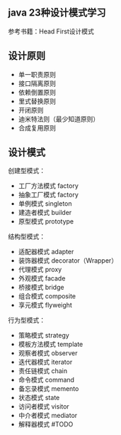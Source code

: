 ## java 23种设计模式学习
参考书籍：Head First设计模式

## 设计原则
- 单一职责原则
- 接口隔离原则
- 依赖倒置原则
- 里式替换原则
- 开闭原则
- 迪米特法则（最少知道原则）
- 合成复用原则

## 设计模式
创建型模式：
- 工厂方法模式 factory
- 抽象工厂模式 factory
- 单例模式 singleton
- 建造者模式 builder
- 原型模式 prototype

结构型模式：
- 适配器模式 adapter
- 装饰器模式 decorator（Wrapper）
- 代理模式 proxy
- 外观模式 facade
- 桥接模式 bridge
- 组合模式 composite
- 享元模式 flyweight

行为型模式：
- 策略模式 strategy
- 模板方法模式 template
- 观察者模式 observer
- 迭代器模式 iterator
- 责任链模式 chain
- 命令模式 command
- 备忘录模式 memento
- 状态模式 state
- 访问者模式 visitor
- 中介者模式 mediator
- 解释器模式 #TODO
